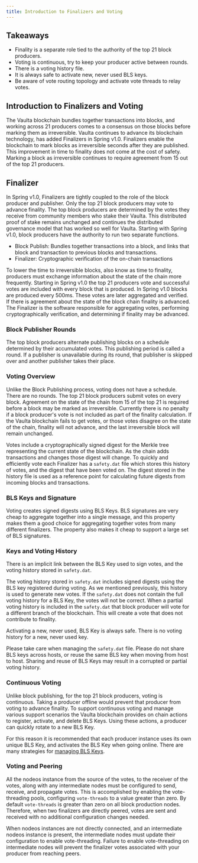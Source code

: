 ```yaml
---
title: Introduction to Finalizers and Voting
---
```


## Takeaways
- Finality is a separate role tied to the authority of the top 21 block producers.
- Voting is continuous, try to keep your producer active between rounds.
- There is a voting history file.
- It is always safe to activate new, never used BLS keys.
- Be aware of vote routing topology and activate vote threads to relay votes.

## Introduction to Finalizers and Voting
The Vaulta blockchain bundles together transactions into blocks, and working across 21 producers comes to a consensus on those blocks before marking them as irreversible. Vaulta continues to advance its blockchain technology, has added Finalizers in Spring v1.0. Finalizers enable the blockchain to mark blocks as irreversible seconds after they are published. This improvement in time to finality does not come at the cost of safety. Marking a block as irreversible continues to require agreement from 15 out of the top 21 producers.

## Finalizer
In Spring v1.0, Finalizers are tightly coupled to the role of the block producer and publisher. Only the top 21 block producers may vote to advance finality. The top block producers are determined by the votes they receive from community members who stake their Vaulta. This distributed proof of stake remains unchanged and continues the distributed governance model that has worked so well for Vaulta. Starting with Spring v1.0, block producers have the authority to run two separate functions.
- Block Publish: Bundles together transactions into a block, and links that block and transaction to previous blocks and transactions.
- Finalizer: Cryptographic verification of the on-chain transactions

To lower the time to irreversible blocks, also know as time to finality, producers must exchange information about the state of the chain more frequently. Starting in Spring v1.0 the top 21 producers vote and successful votes are included with every block that is produced. In Spring v1.0 blocks are produced every 500ms. These votes are later aggregated and verified. If there is agreement about the state of the block chain finality is advanced. The Finalizer is the software responsible for aggregating votes, performing cryptographically verification, and determining if finality may be advanced.

### Block Publisher Rounds
The top block producers alternate publishing blocks on a schedule determined by their accumulated votes. This publishing period is called a round. If a publisher is unavailable during its round, that publisher is skipped over and another publisher takes their place.

### Voting Overview
Unlike the Block Publishing process, voting does not have a schedule. There are no rounds. The top 21 block producers submit votes on every block. Agreement on the state of the chain from 15 of the top 21 is required before a block may be marked as irreversible. Currently there is no penalty if a block producer's vote is not included as part of the finality calculation. If the Vaulta blockchain fails to get votes, or those votes disagree on the state of the chain, finality will not advance, and the last irreversible block will remain unchanged.

Votes include a cryptographically signed digest for the Merkle tree representing the current state of the blockchain. As the chain adds transactions and changes those digest will change. To quickly and efficiently vote each Finalizer has a `safety.dat` file which stores this history of votes, and the digest that have been voted on. The digest stored in the history file is used as a reference point for calculating future digests from incoming blocks and transactions.

### BLS Keys and Signature
Voting creates signed digests using BLS Keys. BLS signatures are very cheap to aggregate together into a single message, and this property makes them a good choice for aggregating together votes from many different finalizers. The property also makes it cheap to support a large set of BLS signatures.

### Keys and Voting History
There is an implicit link between the BLS Key used to sign votes, and the voting history stored in `safety.dat`.

The voting history stored in `safety.dat` includes signed digests using the BLS key registered during voting. As we mentioned previously, this history is used to generate new votes. If the `safety.dat` does not contain the full voting history for a BLS Key, the votes will not be correct. When a partial voting history is included in the `safety.dat` that block producer will vote for a different branch of the blockchain. This will create a vote that does not contribute to finality.

Activating a new, never used, BLS Key is always safe. There is no voting history for a new, never used key.

Please take care when managing the `safety.dat` file. Please do not share BLS keys across hosts, or reuse the same BLS key when moving from host to host. Sharing and reuse of BLS Keys may result in a corrupted or partial voting history.

### Continuous Voting
Unlike block publishing, for the top 21 block producers, voting is continuous. Taking a producer offline would prevent that producer from voting to advance finality. To support continuous voting and manage various support scenarios the Vaulta blockchain provides on chain actions to register, activate, and delete BLS Keys. Using these actions, a producer can quickly rotate to a new BLS Key.

For this reason it is recommended that each producer instance uses its own unique BLS Key, and activates the BLS Key when going online. There are many strategies for [managing BLS Keys](./managing-finalizer-keys).

### Voting and Peering
All the nodeos instance from the source of the votes, to the receiver of the votes, along with any intermediate nodes must be configured to send, receive, and propagate votes. This is accomplished by enabling the vote-threading pools, configuring `vote-threads` to a value greater than zero. By default `vote-threads` is greater than zero on all block production nodes. Therefore, when two finalizers are directly peered, votes are sent and received with no additional configuration changes needed.

When nodeos instances are not directly connected, and an intermediate nodeos instance is present, the intermediate nodes must update their configuration to enable vote-threading. Failure to enable vote-threading on intermediate nodes will prevent the finalizer votes associated with your producer from reaching peers.
